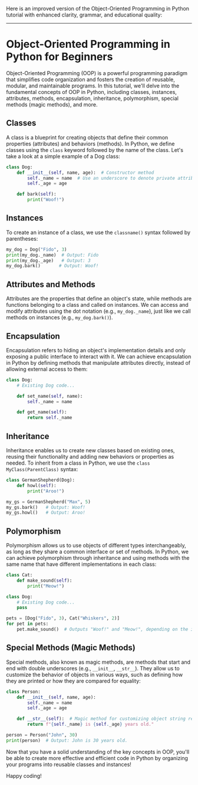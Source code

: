 Here is an improved version of the Object-Oriented Programming in Python tutorial with enhanced clarity, grammar, and educational quality:

---

# Object-Oriented Programming in Python for Beginners

Object-Oriented Programming (OOP) is a powerful programming paradigm that simplifies code organization and fosters the creation of reusable, modular, and maintainable programs. In this tutorial, we'll delve into the fundamental concepts of OOP in Python, including classes, instances, attributes, methods, encapsulation, inheritance, polymorphism, special methods (magic methods), and more.

## Classes

A class is a blueprint for creating objects that define their common properties (attributes) and behaviors (methods). In Python, we define classes using the `class` keyword followed by the name of the class. Let's take a look at a simple example of a Dog class:

```python
class Dog:
    def __init__(self, name, age):  # Constructor method
        self._name = name  # Use an underscore to denote private attributes
        self._age = age

    def bark(self):
        print("Woof!")
```

## Instances

To create an instance of a class, we use the `classname()` syntax followed by parentheses:

```python
my_dog = Dog("Fido", 3)
print(my_dog._name)  # Output: Fido
print(my_dog._age)   # Output: 3
my_dog.bark()       # Output: Woof!
```

## Attributes and Methods

Attributes are the properties that define an object's state, while methods are functions belonging to a class and called on instances. We can access and modify attributes using the dot notation (e.g., `my_dog._name`), just like we call methods on instances (e.g., `my_dog.bark()`).

## Encapsulation

Encapsulation refers to hiding an object's implementation details and only exposing a public interface to interact with it. We can achieve encapsulation in Python by defining methods that manipulate attributes directly, instead of allowing external access to them:

```python
class Dog:
    # Existing Dog code...

    def set_name(self, name):
        self._name = name

    def get_name(self):
        return self._name
```

## Inheritance

Inheritance enables us to create new classes based on existing ones, reusing their functionality and adding new behaviors or properties as needed. To inherit from a class in Python, we use the `class MyClass(ParentClass)` syntax:

```python
class GermanShepherd(Dog):
    def howl(self):
        print("Aroo!")

my_gs = GermanShepherd("Max", 5)
my_gs.bark()   # Output: Woof!
my_gs.howl()   # Output: Aroo!
```

## Polymorphism

Polymorphism allows us to use objects of different types interchangeably, as long as they share a common interface or set of methods. In Python, we can achieve polymorphism through inheritance and using methods with the same name that have different implementations in each class:

```python
class Cat:
    def make_sound(self):
        print("Meow!")

class Dog:
    # Existing Dog code...
    pass

pets = [Dog("Fido", 3), Cat("Whiskers", 2)]
for pet in pets:
    pet.make_sound()  # Outputs "Woof!" and "Meow!", depending on the instance type
```

## Special Methods (Magic Methods)

Special methods, also known as magic methods, are methods that start and end with double underscores (e.g., `__init__`, `__str__`). They allow us to customize the behavior of objects in various ways, such as defining how they are printed or how they are compared for equality:

```python
class Person:
    def __init__(self, name, age):
        self._name = name
        self._age = age

    def __str__(self):  # Magic method for customizing object string representation
        return f"{self._name} is {self._age} years old."

person = Person("John", 30)
print(person)  # Output: John is 30 years old.
```

Now that you have a solid understanding of the key concepts in OOP, you'll be able to create more effective and efficient code in Python by organizing your programs into reusable classes and instances!

Happy coding!